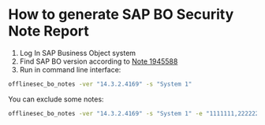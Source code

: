 # How to generate SAP BO Security Note Report
1. Log In SAP Business Object system
2. Find SAP BO version according to [Note 1945588](https://launchpad.support.sap.com/#/notes/1945588)
3. Run in command line interface:
```sh
offlinesec_bo_notes -ver "14.3.2.4169" -s "System 1"
```

You can exclude some notes:
```sh
offlinesec_bo_notes -ver "14.3.2.4169" -s "System 1" -e "1111111,2222222,3333333"
```
